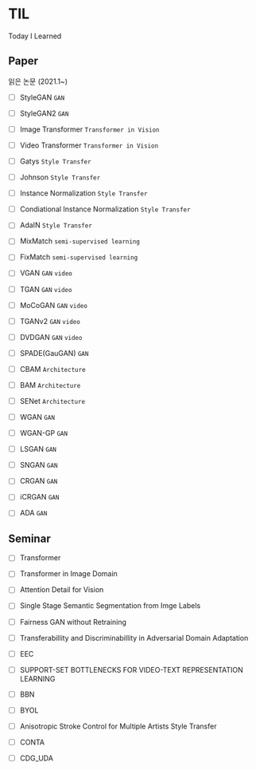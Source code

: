 # TIL
Today I Learned 

## Paper
읽은 논문 (2021.1~)
- [ ] StyleGAN ``GAN``
- [ ] StyleGAN2 ``GAN``
- [ ] Image Transformer ``Transformer in Vision``
- [ ] Video Transformer ``Transformer in Vision``
- [ ] Gatys ``Style Transfer``
- [ ] Johnson ``Style Transfer``
- [ ] Instance Normalization ``Style Transfer``
- [ ] Condiational Instance Normalization ``Style Transfer``
- [ ] AdaIN ``Style Transfer``
- [ ] MixMatch ``semi-supervised learning``
- [ ] FixMatch ``semi-supervised learning``
- [ ] VGAN ``GAN`` ``video``
- [ ] TGAN ``GAN`` ``video``
- [ ] MoCoGAN ``GAN`` ``video``
- [ ] TGANv2 ``GAN`` ``video``
- [ ] DVDGAN ``GAN`` ``video``
- [ ] SPADE(GauGAN) ``GAN``
- [ ] CBAM ```Architecture```
- [ ] BAM ```Architecture```
- [ ] SENet ```Architecture```
- [ ] WGAN ```GAN```
- [ ] WGAN-GP ```GAN```
- [ ] LSGAN ```GAN```
- [ ] SNGAN ```GAN```
- [ ] CRGAN ```GAN```
- [ ] iCRGAN ```GAN```
- [ ] ADA ```GAN```


## Seminar
- [ ] Transformer
- [ ] Transformer in Image Domain
- [ ] Attention Detail for Vision
- [ ] Single Stage Semantic Segmentation from Imge Labels
- [ ] Fairness GAN without Retraining
- [ ] Transferabillity and Discriminabillity in Adversarial Domain Adaptation
- [ ] EEC
- [ ] SUPPORT-SET BOTTLENECKS FOR VIDEO-TEXT REPRESENTATION LEARNING
- [ ] BBN
- [ ] BYOL
- [ ] Anisotropic Stroke Control for Multiple Artists Style Transfer
- [ ] CONTA
- [ ] CDG_UDA


